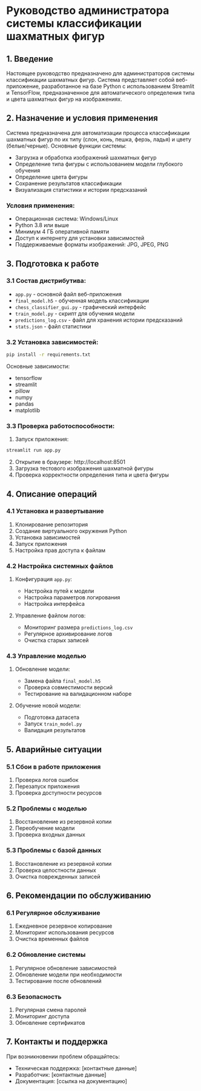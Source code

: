 # Руководство администратора системы классификации шахматных фигур

## 1. Введение

Настоящее руководство предназначено для администраторов системы классификации шахматных фигур. Система представляет собой веб-приложение, разработанное на базе Python с использованием Streamlit и TensorFlow, предназначенное для автоматического определения типа и цвета шахматных фигур на изображениях.

## 2. Назначение и условия применения

Система предназначена для автоматизации процесса классификации шахматных фигур по их типу (слон, конь, пешка, ферзь, ладья) и цвету (белые/черные). Основные функции системы:
- Загрузка и обработка изображений шахматных фигур
- Определение типа фигуры с использованием модели глубокого обучения
- Определение цвета фигуры
- Сохранение результатов классификации
- Визуализация статистики и истории предсказаний

### Условия применения:
- Операционная система: Windows/Linux
- Python 3.8 или выше
- Минимум 4 ГБ оперативной памяти
- Доступ к интернету для установки зависимостей
- Поддерживаемые форматы изображений: JPG, JPEG, PNG

## 3. Подготовка к работе

### 3.1 Состав дистрибутива:
- `app.py` - основной файл веб-приложения
- `final_model.h5` - обученная модель классификации
- `chess_classifier_gui.py` - графический интерфейс
- `train_model.py` - скрипт для обучения модели
- `predictions_log.csv` - файл для хранения истории предсказаний
- `stats.json` - файл статистики

### 3.2 Установка зависимостей:
```bash
pip install -r requirements.txt
```

Основные зависимости:
- tensorflow
- streamlit
- pillow
- numpy
- pandas
- matplotlib

### 3.3 Проверка работоспособности:
1. Запуск приложения:
```bash
streamlit run app.py
```
2. Открытие в браузере: http://localhost:8501
3. Загрузка тестового изображения шахматной фигуры
4. Проверка корректности определения типа и цвета фигуры

## 4. Описание операций

### 4.1 Установка и развертывание
1. Клонирование репозитория
2. Создание виртуального окружения Python
3. Установка зависимостей
4. Запуск приложения
5. Настройка прав доступа к файлам

### 4.2 Настройка системных файлов
1. Конфигурация `app.py`:
   - Настройка путей к модели
   - Настройка параметров логирования
   - Настройка интерфейса

2. Управление файлом логов:
   - Мониторинг размера `predictions_log.csv`
   - Регулярное архивирование логов
   - Очистка старых записей

### 4.3 Управление моделью
1. Обновление модели:
   - Замена файла `final_model.h5`
   - Проверка совместимости версий
   - Тестирование на валидационном наборе

2. Обучение новой модели:
   - Подготовка датасета
   - Запуск `train_model.py`
   - Валидация результатов

## 5. Аварийные ситуации

### 5.1 Сбои в работе приложения
1. Проверка логов ошибок
2. Перезапуск приложения
3. Проверка доступности ресурсов

### 5.2 Проблемы с моделью
1. Восстановление из резервной копии
2. Переобучение модели
3. Проверка входных данных

### 5.3 Проблемы с базой данных
1. Восстановление из резервной копии
2. Проверка целостности данных
3. Очистка поврежденных записей

## 6. Рекомендации по обслуживанию

### 6.1 Регулярное обслуживание
1. Ежедневное резервное копирование
2. Мониторинг использования ресурсов
3. Очистка временных файлов

### 6.2 Обновление системы
1. Регулярное обновление зависимостей
2. Обновление модели при необходимости
3. Тестирование после обновлений

### 6.3 Безопасность
1. Регулярная смена паролей
2. Мониторинг доступа
3. Обновление сертификатов

## 7. Контакты и поддержка

При возникновении проблем обращайтесь:
- Техническая поддержка: [контактные данные]
- Разработчик: [контактные данные]
- Документация: [ссылка на документацию] 